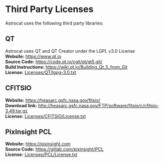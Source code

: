 # Third Party Licenses  
Astrocat uses the following third party libraries:  

## QT
Astrocat uses QT and QT Creator under the LGPL v3.0 License  
**Website:** https://www.qt.io  
**Source Code:** https://code.qt.io/cgit/qt/qt5.git/  
**Build Instructions:** https://wiki.qt.io/Building_Qt_5_from_Git  
**License:** [Licenses/QT/lgpg-3.0.txt](AstrocatApp/Licenses/QT/lgpg-3.0.txt)

## CFITSIO  
**Website:** https://heasarc.gsfc.nasa.gov/fitsio/  
**Download link:** http://heasarc.gsfc.nasa.gov/FTP/software/fitsio/c/cfitsio-3.49.tar.gz  
**License:** [Licenses/CFITSIO/License.txt](AstrocatApp/Licenses/CFITSIO/License.txt)  

## PixInsight PCL  
**Website:** https://pixinsight.com  
**Source Code:** https://gitlab.com/pixinsight/PCL  
**License:** [Licenses/PCL/License.txt](AstrocatApp/Licenses/PCL/License.txt)  
